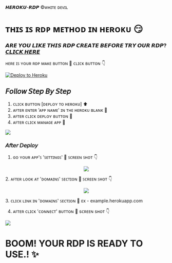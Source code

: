 𝙃𝙀𝙍𝙊𝙆𝙐-𝙍𝘿𝙋
©ᴡʜɪᴛᴇ ᴅᴇᴠɪʟ 
# ᴛʜɪꜱ ɪꜱ ʀᴅᴘ ᴍᴇᴛʜᴏᴅ ɪɴ ʜᴇʀᴏᴋᴜ 😏

### 𝘼𝙍𝙀 𝙔𝙊𝙐 𝙇𝙄𝙆𝙀 𝙏𝙃𝙄𝙎 𝙍𝘿𝙋 𝘾𝙍𝙀𝘼𝙏𝙀 𝘽𝙀𝙁𝙊𝙍𝙀 𝙏𝙍𝙔 𝙊𝙐𝙍 𝙍𝘿𝙋?   [𝘾𝙇𝙄𝘾𝙆 𝙃𝙀𝙍𝙀](http://svfpublicrdp.herokuapp.com/)

ʜᴇʀᴇ ɪꜱ ʏᴏᴜʀ ʀᴅᴘ ᴍᴀᴋᴇ ʙᴜᴛᴛᴏɴ 🤫
ᴄʟɪᴄᴋ ʙᴜᴛᴛᴏɴ 👇
<p><a href="https://dashboard.heroku.com/new?template=https://github.com/OsharaShaveen/HerokuRdp"> <img src="https://www.herokucdn.com/deploy/button.svg" alt="Deploy to Heroku" /></a></p>


## 𝘍𝘰𝘭𝘭𝘰𝘸 𝘚𝘵𝘦𝘱 𝘉𝘺 𝘚𝘵𝘦𝘱

1. ᴄʟɪᴄᴋ ʙᴜᴛᴛᴏɴ [ᴅᴇᴘʟᴏʏ ᴛᴏ ʜᴇʀᴏᴋᴜ] ⬆
2. ᴀꜰᴛᴇʀ ᴇɴᴛᴇʀ 'ᴀᴘᴘ ɴᴀᴍᴇ' ɪɴ ᴛʜᴇ ʜᴇʀᴏᴋᴜ ʙʟᴀɴᴋ 🤫
3. ᴀꜰᴛᴇʀ ᴄʟɪᴄᴋ ᴅᴇᴘʟᴏʏ ʙᴜᴛᴛᴏɴ 🤫 
4. ᴀꜰᴛᴇʀ ᴄʟɪᴄᴋ ᴍᴀɴᴀɢᴇ ᴀᴘᴘ 🤫
   <p align="center">
  <img src="https://telegra.ph/file/b24b5a3fad94291e45e93.png">
</p>

### 𝘈𝘧𝘵𝘦𝘳 𝘋𝘦𝘱𝘭𝘰𝘺

1. ɢᴏ ʏᴏᴜʀ ᴀᴘᴘ'ꜱ 'ꜱᴇᴛᴛɪɴɢꜱ' 🤫 ꜱᴄʀᴇᴇɴ ꜱʜᴏᴛ 👇
 <p align="center">
  <img src="https://telegra.ph/file/906a3928189ef519970c0.jpg">
</p>
2. ᴀꜰᴛᴇʀ ʟᴏᴏᴋ ᴀᴛ 'ᴅᴏᴍᴀɪɴꜱ' ꜱᴇᴄᴛɪᴏɴ 🤫 ꜱᴄʀᴇᴇɴ ꜱʜᴏᴛ 👇
    <p align="center">
  <img src="https://telegra.ph/file/9099badaf3158ffa975d0.jpg">
</p>
3. ᴄʟɪᴄᴋ ʟɪɴᴋ ɪɴ 'ᴅᴏᴍᴀɪɴꜱ' ꜱᴇᴄᴛɪᴏɴ 🤫
   ᴇx - example.herokuapp.com
  
4. ᴀꜰᴛᴇʀ ᴄʟɪᴄᴋ 'ᴄᴏɴɴᴇᴄᴛ' ʙᴜᴛᴛᴏɴ 🤫 sᴄʀᴇᴇɴ sʜᴏᴛ 👇
     <p align="center">
  <img src="https://telegra.ph/file/49f931cf1ee2646f0a58f.png">
</p>


# BOOM! YOUR RDP IS READY TO USE.! ✨️
